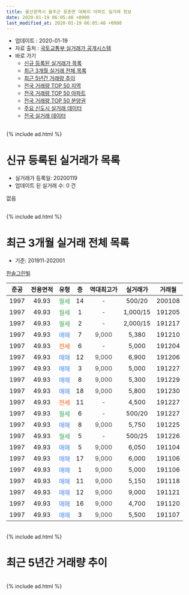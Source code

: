 ```yaml
---
title: 울산광역시 울주군 웅촌면 대복리 아파트 실거래 정보
date: 2020-01-19 06:05:48 +0900
last_modified_at: 2020-01-19 06:05:48 +0900
---
```


* 업데이트 : 2020-01-19
* 자료 출처 : [국토교통부 실거래가 공개시스템](http://rt.molit.go.kr)
* 바로 가기
    * [신규 등록된 실거래가 목록](#신규-등록된-실거래가-목록)
    * [최근 3개월 실거래 전체 목록](#최근-3개월-실거래-전체-목록)
    * [최근 5년간 거래량 추이](#최근-5년간-거래량-추이)
    * [전국 거래량 TOP 50 지역](https://apt-info.github.io/apt-trade-info/최근-3개월-전국에서-가장-거래가-많이-발생한-지역)
    * [전국 거래량 TOP 50 아파트](https://apt-info.github.io/apt-trade-info/최근-3개월-전국에서-가장-거래가-많이-발생한-아파트)
    * [전국 거래량 TOP 50 분양권](https://apt-info.github.io/apt-trade-info/최근-3개월-전국에서-가장-거래가-많이-발생한-분양권)
    * [주요 신도시 실거래 데이터](https://apt-info.github.io/apt-trade-info/주요-신도시)
    * [전국 실거래 데이터](https://apt-info.github.io/apt-trade-info/전국)
<br>
{% include ad.html %}
<br>

# 신규 등록된 실거래가 목록
* 실거래가 등록일: 20200119
* 업데이트 된 실거래 수: 0 건

없음

<br>
{% include ad.html %}
<br>

# 최근 3개월 실거래 전체 목록
* 기준: 201911-202001


[한솔그린빌](https://search.naver.com/search.naver?query=%EC%9A%B8%EC%82%B0%EA%B4%91%EC%97%AD%EC%8B%9C+%EC%9A%B8%EC%A3%BC%EA%B5%B0+%EC%9B%85%EC%B4%8C%EB%A9%B4+%EB%8C%80%EB%B3%B5%EB%A6%AC+%ED%95%9C%EC%86%94%EA%B7%B8%EB%A6%B0%EB%B9%8C)

|준공|전용면적|유형|층|역대최고가|실거래가|거래월|
|:---:|:---:|:---:|:---:|:---:|:---:|:---:|
|1997|49.93|<span style="color:#34a853">월세</span>|14|<span style="color:#444444">-</span>|500/20|200108|
|1997|49.93|<span style="color:#34a853">월세</span>|1|<span style="color:#444444">-</span>|1,000/15|191205|
|1997|49.93|<span style="color:#34a853">월세</span>|2|<span style="color:#444444">-</span>|2,000/15|191217|
|1997|49.93|<span style="color:#4285f3">매매</span>|7|<span style="color:#444444">9,000</span>|5,380|191210|
|1997|49.93|<span style="color:#ff5a00">전세</span>|6|<span style="color:#444444">-</span>|5,000|191204|
|1997|49.93|<span style="color:#4285f3">매매</span>|12|<span style="color:#444444">9,000</span>|6,900|191206|
|1997|49.93|<span style="color:#4285f3">매매</span>|3|<span style="color:#444444">9,000</span>|5,000|191227|
|1997|49.93|<span style="color:#4285f3">매매</span>|8|<span style="color:#444444">9,000</span>|5,300|191229|
|1997|49.93|<span style="color:#4285f3">매매</span>|18|<span style="color:#444444">9,000</span>|5,800|191230|
|1997|49.93|<span style="color:#ff5a00">전세</span>|11|<span style="color:#444444">-</span>|4,500|191227|
|1997|49.93|<span style="color:#34a853">월세</span>|6|<span style="color:#444444">-</span>|500/20|191227|
|1997|49.93|<span style="color:#4285f3">매매</span>|8|<span style="color:#444444">9,000</span>|5,750|191225|
|1997|49.93|<span style="color:#34a853">월세</span>|5|<span style="color:#444444">-</span>|500/25|191226|
|1997|49.93|<span style="color:#4285f3">매매</span>|5|<span style="color:#444444">9,000</span>|6,050|191104|
|1997|49.93|<span style="color:#4285f3">매매</span>|17|<span style="color:#444444">9,000</span>|6,000|191106|
|1997|49.93|<span style="color:#4285f3">매매</span>|1|<span style="color:#444444">9,000</span>|5,000|191106|
|1997|49.93|<span style="color:#4285f3">매매</span>|11|<span style="color:#444444">9,000</span>|5,150|191118|
|1997|49.93|<span style="color:#4285f3">매매</span>|12|<span style="color:#444444">9,000</span>|9,000|191121|
|1997|49.93|<span style="color:#4285f3">매매</span>|16|<span style="color:#444444">9,000</span>|4,700|191120|
|1997|49.93|<span style="color:#4285f3">매매</span>|3|<span style="color:#444444">9,000</span>|5,500|191107|


<br>
{% include ad.html %}
<br>

# 최근 5년간 거래량 추이


<div style="width:100%;">
    <canvas id="deal_progress" height="200"></canvas>
</div>

<script>
new Chart(document.getElementById("deal_progress"), {
    type: 'line',
    data: {
        labels: ['201501','201502','201503','201504','201505','201506','201507','201508','201509','201510','201511','201512','201601','201602','201603','201604','201605','201606','201607','201608','201609','201610','201611','201612','201701','201702','201703','201704','201705','201706','201707','201708','201709','201710','201711','201712','201801','201802','201803','201804','201805','201806','201807','201808','201809','201810','201811','201812','201901','201902','201903','201904','201905','201906','201907','201908','201909','201910','201911','201912','202001'],
        datasets: [{
            label: '매매',
            pointRadius: 1,
            data: [7, 14, 7, 14, 15, 14, 21, 8, 13, 20, 9, 8, 4, 7, 7, 6, 9, 6, 6, 11, 8, 11, 9, 6, 3, 9, 5, 6, 6, 13, 6, 7, 6, 7, 4, 3, 7, 5, 6, 6, 0, 3, 3, 4, 1, 2, 3, 1, 3, 3, 2, 3, 4, 1, 4, 2, 4, 2, 7, 6, 0],
            borderColor: "rgba(255, 201, 14, 1)",
            backgroundColor: "rgba(255, 201, 14, 0.5)",
            fill: false,
            lineTension: 0
        },{
            label: '전월세',
            pointRadius: 1,
            data: [5, 5, 3, 0, 1, 4, 2, 3, 3, 3, 2, 3, 7, 2, 5, 1, 3, 2, 4, 4, 2, 2, 2, 1, 3, 3, 1, 1, 3, 0, 0, 3, 3, 4, 4, 1, 5, 1, 3, 3, 3, 1, 3, 2, 3, 2, 3, 1, 2, 1, 5, 0, 2, 3, 1, 2, 5, 0, 0, 6, 1],
            borderColor: "rgba(0, 141, 185, 1)",
            backgroundColor: "rgba(0, 141, 185, 0.5)",
            fill: false,
            lineTension: 0
        }
        ]
    },
    options: {
        responsive: true,
        title: {
            display: false
        },
        tooltips: {
            mode: 'index',
            intersect: false
        },
        hover: {
            mode: 'nearest',
            intersect: true
        },
        scales: {
            xAxes: [{
                display: true,
                scaleLabel: {
                    display: true,
                    labelString: '년/월'
                }
            }],
            yAxes: [{
                display: true,
                ticks: {
                    suggestedMin: 0,
                },
                scaleLabel: {
                    display: true,
                    labelString: '실거래 수'
                }
            }]
        }
    }
});

</script>


<br>
{% include ad.html %}
<br>

